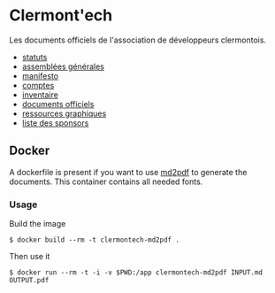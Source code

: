 # Clermont'ech

Les documents officiels de l'association de développeurs clermontois.

* [statuts](Statuts_Clermontech.md)
* [assemblées générales](ag)
* [manifesto](Manifesto.md)
* [comptes](Comptes.md)
* [inventaire](inventaire.md)
* [documents officiels](officiel)
* [ressources graphiques](resources)
* [liste des sponsors](sponsors.md)

## Docker

A dockerfile is present if you want to use [md2pdf](https://github.com/jmaupetit/md2pdf) to generate the documents. This container contains all needed fonts.

### Usage

Build the image

```
$ docker build --rm -t clermontech-md2pdf .
```

Then use it

```
$ docker run --rm -t -i -v $PWD:/app clermontech-md2pdf INPUT.md OUTPUT.pdf
```
